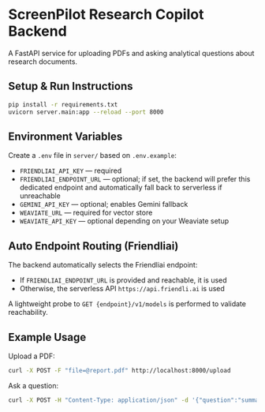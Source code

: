 # ScreenPilot Research Copilot Backend

A FastAPI service for uploading PDFs and asking analytical questions about research documents.

## Setup & Run Instructions

```bash
pip install -r requirements.txt
uvicorn server.main:app --reload --port 8000
```

## Environment Variables

Create a `.env` file in `server/` based on `.env.example`:

- `FRIENDLIAI_API_KEY` — required
- `FRIENDLIAI_ENDPOINT_URL` — optional; if set, the backend will prefer this dedicated endpoint and automatically fall back to serverless if unreachable
- `GEMINI_API_KEY` — optional; enables Gemini fallback
- `WEAVIATE_URL` — required for vector store
- `WEAVIATE_API_KEY` — optional depending on your Weaviate setup

## Auto Endpoint Routing (Friendliai)

The backend automatically selects the Friendliai endpoint:
- If `FRIENDLIAI_ENDPOINT_URL` is provided and reachable, it is used
- Otherwise, the serverless API `https://api.friendli.ai` is used

A lightweight probe to `GET {endpoint}/v1/models` is performed to validate reachability.

## Example Usage

Upload a PDF:
```bash
curl -X POST -F "file=@report.pdf" http://localhost:8000/upload
```

Ask a question:
```bash
curl -X POST -H "Content-Type: application/json" -d '{"question":"summarize key findings"}' http://localhost:8000/ask
```
